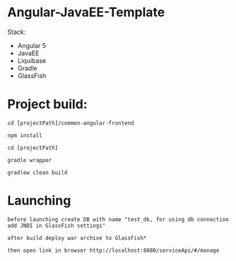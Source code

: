 # Angular-JavaEE-Template

Stack:
* Angular 5
* JavaEE
* Liquibase
* Gradle
* GlassFish

# Project build:

`cd [projectPath]/common-angular-frontend`

`npm install`

`cd [projectPath]`

`gradle wrapper`

`gradlew clean build`

# Launching

`before launching create DB with name "test_db, for using db connection add JNDI in GlassFish settings"`

`after build deploy war archive to GlassFish*`

`then open link in browser http://localhost:8080/serviceApi/#/manage`